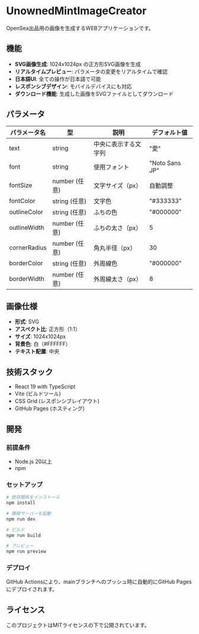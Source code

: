 # UnownedMintImageCreator

OpenSea出品用の画像を生成するWEBアプリケーションです。

## 機能

- **SVG画像生成**: 1024x1024px の正方形SVG画像を生成
- **リアルタイムプレビュー**: パラメータの変更をリアルタイムで確認
- **日本語UI**: 全ての操作が日本語で可能
- **レスポンシブデザイン**: モバイルデバイスにも対応
- **ダウンロード機能**: 生成した画像をSVGファイルとしてダウンロード

## パラメータ

| パラメータ名 | 型 | 説明 | デフォルト値 |
|-------------|----|----- |-------------|
| text | string | 中央に表示する文字列 | "愛" |
| font | string | 使用フォント | "Noto Sans JP" |
| fontSize | number (任意) | 文字サイズ（px） | 自動調整 |
| fontColor | string (任意) | 文字色 | "#333333" |
| outlineColor | string (任意) | ふちの色 | "#000000" |
| outlineWidth | number (任意) | ふちの太さ（px） | 5 |
| cornerRadius | number (任意) | 角丸半径（px） | 30 |
| borderColor | string (任意) | 外周線色 | "#000000" |
| borderWidth | number (任意) | 外周線太さ（px） | 8 |

## 画像仕様

- **形式**: SVG
- **アスペクト比**: 正方形（1:1）
- **サイズ**: 1024x1024px
- **背景色**: 白（#FFFFFF）
- **テキスト配置**: 中央

## 技術スタック

- React 19 with TypeScript
- Vite (ビルドツール)
- CSS Grid (レスポンシブレイアウト)
- GitHub Pages (ホスティング)

## 開発

### 前提条件

- Node.js 20以上
- npm

### セットアップ

```bash
# 依存関係をインストール
npm install

# 開発サーバーを起動
npm run dev

# ビルド
npm run build

# プレビュー
npm run preview
```

### デプロイ

GitHub Actionsにより、mainブランチへのプッシュ時に自動的にGitHub Pagesにデプロイされます。

## ライセンス

このプロジェクトはMITライセンスの下で公開されています。
